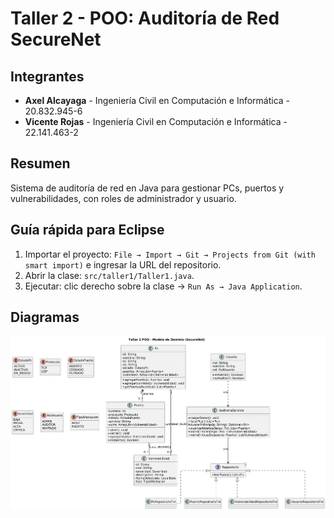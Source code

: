# Taller 2 - POO: Auditoría de Red SecureNet

##  Integrantes
- **Axel Alcayaga** - Ingeniería Civil en Computación e Informática - 20.832.945-6
- **Vicente Rojas** - Ingeniería Civil en Computación e Informática - 22.141.463-2

##  Resumen
Sistema de auditoría de red en Java para gestionar PCs, puertos y vulnerabilidades, con roles de administrador y usuario.

## Guía rápida para Eclipse

1. Importar el proyecto: `File → Import → Git → Projects from Git (with smart import)` e ingresar la URL del repositorio.  
2. Abrir la clase: `src/taller1/Taller1.java`.  
3. Ejecutar: clic derecho sobre la clase → `Run As → Java Application`.

## Diagramas
![Diagrama de clases](uml/Diagrama.png)

